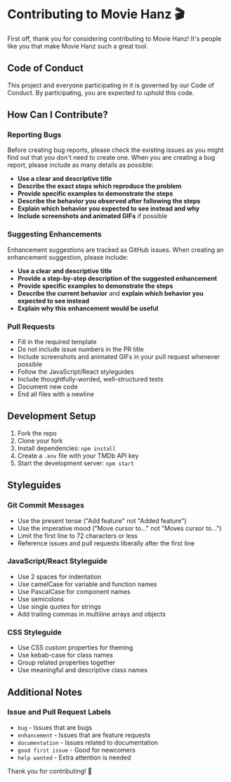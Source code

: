 # Contributing to Movie Hanz 🎬

First off, thank you for considering contributing to Movie Hanz! It's people like you that make Movie Hanz such a great tool.

## Code of Conduct

This project and everyone participating in it is governed by our Code of Conduct. By participating, you are expected to uphold this code.

## How Can I Contribute?

### Reporting Bugs

Before creating bug reports, please check the existing issues as you might find out that you don't need to create one. When you are creating a bug report, please include as many details as possible:

* **Use a clear and descriptive title**
* **Describe the exact steps which reproduce the problem**
* **Provide specific examples to demonstrate the steps**
* **Describe the behavior you observed after following the steps**
* **Explain which behavior you expected to see instead and why**
* **Include screenshots and animated GIFs** if possible

### Suggesting Enhancements

Enhancement suggestions are tracked as GitHub issues. When creating an enhancement suggestion, please include:

* **Use a clear and descriptive title**
* **Provide a step-by-step description of the suggested enhancement**
* **Provide specific examples to demonstrate the steps**
* **Describe the current behavior** and **explain which behavior you expected to see instead**
* **Explain why this enhancement would be useful**

### Pull Requests

* Fill in the required template
* Do not include issue numbers in the PR title
* Include screenshots and animated GIFs in your pull request whenever possible
* Follow the JavaScript/React styleguides
* Include thoughtfully-worded, well-structured tests
* Document new code
* End all files with a newline

## Development Setup

1. Fork the repo
2. Clone your fork
3. Install dependencies: `npm install`
4. Create a `.env` file with your TMDb API key
5. Start the development server: `npm start`

## Styleguides

### Git Commit Messages

* Use the present tense ("Add feature" not "Added feature")
* Use the imperative mood ("Move cursor to..." not "Moves cursor to...")
* Limit the first line to 72 characters or less
* Reference issues and pull requests liberally after the first line

### JavaScript/React Styleguide

* Use 2 spaces for indentation
* Use camelCase for variable and function names
* Use PascalCase for component names
* Use semicolons
* Use single quotes for strings
* Add trailing commas in multiline arrays and objects

### CSS Styleguide

* Use CSS custom properties for theming
* Use kebab-case for class names
* Group related properties together
* Use meaningful and descriptive class names

## Additional Notes

### Issue and Pull Request Labels

* `bug` - Issues that are bugs
* `enhancement` - Issues that are feature requests
* `documentation` - Issues related to documentation
* `good first issue` - Good for newcomers
* `help wanted` - Extra attention is needed

Thank you for contributing! 🎉